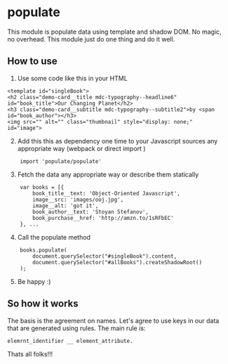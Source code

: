# populate

This module is populate data using template and shadow DOM.
No magic, no overhead. This module just do one thing and do it well.

## How to use

1.  Use some code like this in your HTML

```
<template id="singleBook">
<h2 class="demo-card__title mdc-typography--headline6" id="book_title">Our Changing Planet</h2>
<h3 class="demo-card__subtitle mdc-typography--subtitle2">by <span id="book_author"></h3>
<img src="" alt="" class="thumbnail" style="display: none;" id="image">
```

2.  Add this this as dependency one time to your Javascript sources any appropriate way (webpack or direct import )

```
    import 'populate/populate'
```

3.  Fetch the data any appropriate way or describe them statically

```
    var books = [{
        book_title__text: 'Object-Oriented Javascript',
        image__src: 'images/ooj.jpg',
        image__alt: 'got it',
        book_author__text: 'Stoyan Stefanov',
        book_purchase__href: 'http://amzn.to/1sRFbEC'
    }, ...
```

4.  Call the populate method

```
    books.populate(
        document.querySelector("#singleBook").content,
        document.querySelector("#allBooks").createShadowRoot()
    );
```

5.  Be happy :)

## So how it works

The basis is the agreement on names. Let's agree to use keys in our data that are generated using rules.
The main rule is:

```
elemrnt_identifier __ element_attribute.
```

Thats all folks!!!
